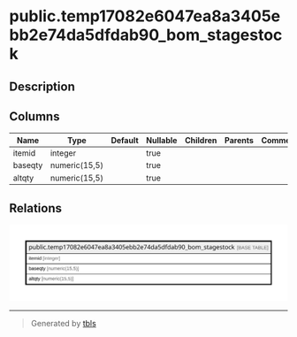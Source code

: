 # public.temp17082e6047ea8a3405ebb2e74da5dfdab90_bom_stagestock

## Description

## Columns

| Name | Type | Default | Nullable | Children | Parents | Comment |
| ---- | ---- | ------- | -------- | -------- | ------- | ------- |
| itemid | integer |  | true |  |  |  |
| baseqty | numeric(15,5) |  | true |  |  |  |
| altqty | numeric(15,5) |  | true |  |  |  |

## Relations

![er](public.temp17082e6047ea8a3405ebb2e74da5dfdab90_bom_stagestock.svg)

---

> Generated by [tbls](https://github.com/k1LoW/tbls)
